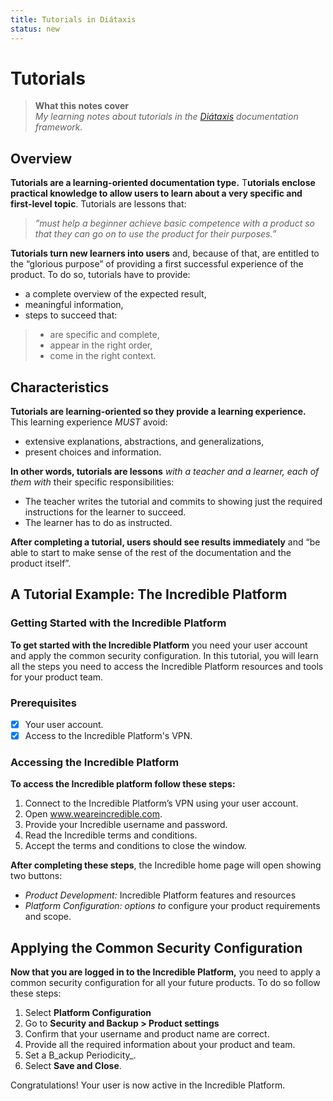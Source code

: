 ```yaml
---
title: Tutorials in Diátaxis
status: new
---
```


# Tutorials

> **What this notes cover**\
> _My learning notes about tutorials in the_ [_Diátaxis_](https://diataxis.fr/) _documentation framework._

## Overview

**Tutorials are a learning-oriented documentation type.** T**utorials enclose practical knowledge to allow users to learn about a very specific and first-level topic**. Tutorials are lessons that:

> _”must help a beginner achieve basic competence with a product so that they can go on to use the product for their purposes.”_

**Tutorials turn new learners into users** and, because of that, are entitled to the “glorious purpose” of providing a first successful experience of the product. To do so, tutorials have to provide:

* a complete overview of the expected result,
* meaningful information,
* steps to succeed that:

> * are specific and complete,
> * appear in the right order,
> * come in the right context.

## Characteristics

**Tutorials are learning-oriented so they provide a learning experience.** This learning experience _MUST_ avoid:&#x20;

* extensive explanations, abstractions, and generalizations,&#x20;
* present choices and information.&#x20;

**In other words, tutorials are lessons** _with a teacher and a learner, each of them with_ their specific responsibilities:

* The teacher writes the tutorial and commits to showing just the required instructions for the learner to succeed.&#x20;
* The learner has to do as instructed.

**After completing a tutorial, users should see results immediately** and “be able to start to make sense of the rest of the documentation and the product itself”.

## A Tutorial Example: The Incredible Platform

### Getting Started with the Incredible Platform

**To get started with the Incredible Platform** you need your user account and apply the common security configuration. In this tutorial, you will learn all the steps you need to access the Incredible Platform resources and tools for your product team.

### Prerequisites

* [x] Your user account.
* [x] Access to the Incredible Platform's VPN.

### Accessing the Incredible Platform

**To access the Incredible platform follow these steps:**

1. Connect to the Incredible Platform’s VPN using your user account.
2. Open www.weareincredible.com.
3. Provide your Incredible username and password.
4. Read the Incredible terms and conditions.
5. Accept the terms and conditions to close the window.

**After completing these steps**, the Incredible home page will open showing two buttons:

* _Product Development:_ Incredible Platform features and resources
* _Platform Configuration: options to_ configure your product requirements and scope.

## Applying the Common Security Configuration

**Now that you are logged in to the Incredible Platform,** you need to apply a common security configuration for all your future products. To do so follow these steps:

1. Select **Platform Configuration**
2. Go to **Security and Backup > Product settings**
3. Confirm that your username and product name are correct.
4. Provide all the required information about your product and team.
5. Set a B_ackup Periodicity_.
6. Select **Save and Close**.

Congratulations! Your user is now active in the Incredible Platform.
